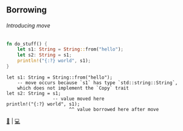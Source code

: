 ## Borrowing 
###### Introducing move

```rust
fn do_stuff() {
    let s1: String = String::from("hello");
    let s2: String = s1;
    println!("{:?} world", s1);
}
```

```console
let s1: String = String::from("hello");
    -- move occurs because `s1` has type `std::string::String`, 
    which does not implement the `Copy` trait
let s2: String = s1;
                 -- value moved here
println!("{:?} world", s1);
                       ^^ value borrowed here after move
```  
[📒](https://doc.rust-lang.org/1.7.0/book/ownership.html) | 
[💻](https://play.rust-lang.org/?version=stable&mode=debug&edition=2018&gist=3f5767b8b83635d49723d1be198c8eb6)
